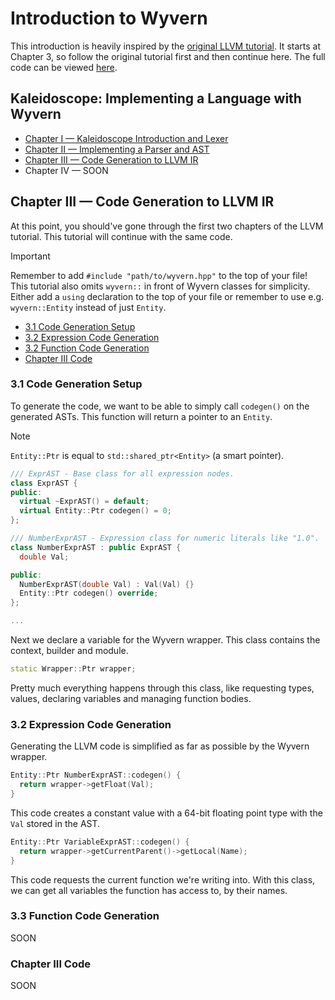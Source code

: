 # Introduction to Wyvern

This introduction is heavily inspired by the [original LLVM tutorial](https://llvm.org/docs/tutorial/). 
It starts at Chapter 3, so follow the original tutorial first and then continue here.
The full code can be viewed [here](intro.cpp).

## Kaleidoscope: Implementing a Language with Wyvern

* [Chapter I — Kaleidoscope Introduction and Lexer](https://llvm.org/docs/tutorial/MyFirstLanguageFrontend/LangImpl01.html)
* [Chapter II — Implementing a Parser and AST](https://llvm.org/docs/tutorial/MyFirstLanguageFrontend/LangImpl02.html)
* [Chapter III — Code Generation to LLVM IR](#chapter-iii--code-generation-to-llvm-ir)
* Chapter IV — SOON

## Chapter III — Code Generation to LLVM IR

At this point, you should've gone through the first two chapters of the LLVM tutorial. 
This tutorial will continue with the same code. 

> [!IMPORTANT]
> Remember to add `#include "path/to/wyvern.hpp"` to the top of your file! \
> This tutorial also omits `wyvern::` in front of Wyvern classes for simplicity. 
> Either add a `using` declaration to the top of your file or remember to use e.g. `wyvern::Entity` instead of just `Entity`. 

* [3.1 Code Generation Setup](#31-code-generation-setup)
* [3.2 Expression Code Generation](#32-expression-code-generation)
* [3.2 Function Code Generation](#33-function-code-generation)
* [Chapter III Code](#chapter-iii-code)

### 3.1 Code Generation Setup

To generate the code, we want to be able to simply call `codegen()` on the generated ASTs.
This function will return a pointer to an `Entity`.

> [!NOTE]
> `Entity::Ptr` is equal to `std::shared_ptr<Entity>` (a smart pointer).

```c++
/// ExprAST - Base class for all expression nodes.
class ExprAST {
public:
  virtual ~ExprAST() = default;
  virtual Entity::Ptr codegen() = 0;
};

/// NumberExprAST - Expression class for numeric literals like "1.0".
class NumberExprAST : public ExprAST {
  double Val;

public:
  NumberExprAST(double Val) : Val(Val) {}
  Entity::Ptr codegen() override;
};

...
```

Next we declare a variable for the Wyvern wrapper. This class contains the context, builder and module.

```c++
static Wrapper::Ptr wrapper;
```

Pretty much everything happens through this class, like requesting 
types, values, declaring variables and managing function bodies.

### 3.2 Expression Code Generation

Generating the LLVM code is simplified as far as possible by the Wyvern wrapper.

```c++
Entity::Ptr NumberExprAST::codegen() {
  return wrapper->getFloat(Val);
}
```

This code creates a constant value with a 64-bit 
floating point type with the `Val` stored in the AST. 

```c++
Entity::Ptr VariableExprAST::codegen() {
  return wrapper->getCurrentParent()->getLocal(Name);
}
```

This code requests the current function we're writing into.
With this class, we can get all variables the function has 
access to, by their names.

### 3.3 Function Code Generation

SOON

### Chapter III Code

SOON

### 
